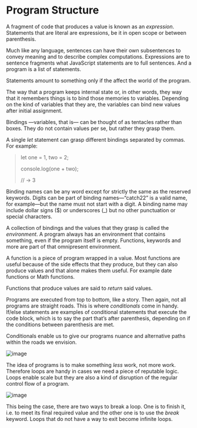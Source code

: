 # Program Structure

A fragment of code that produces a value is known as an _expression_. Statements that are literal are expressions, be it in open scope or between parenthesis.

Much like any language, sentences can have their own subsentences to convey meaning and to describe complex computations. Expressions are to sentence fragments what JavaScript statements are to full sentences. And a program is a list of statements.

Statements amount to something only if the affect the world of the program.

The way that a program keeps internal state or, in other words, they way that it remembers things is to bind those memories to variables. Depending on the kind of variables that they are, the variables can bind new values after initial assignment.

Bindings —variables, that is— can be thought of as tentacles rather than boxes. They do not contain values per se, but rather they grasp them.

A single _let_ statement can grasp different bindings separated by commas. For example:

> let one = 1, two = 2;
> 
> console.log(one + two);
> 
> // → 3

Binding names can be any word except for strictly the same as the reserved keywords. Digits can be part of binding names—“catch22” is a valid name, for example—but the name must not start with a digit. A binding name may include dollar signs ($) or underscores (\_) but no other punctuation or special characters.

A collection of bindings and the values that they grasp is called the _environment_. A program always has an environment that contains something, even if the program itself is empty. Functions, keywords and more are part of that omnipresent environment.

A function is a piece of program wrapped in a value. Most functions are useful because of the side effects that they produce, but they can also produce values and that alone makes them useful. For example date functions or Math functions.

Functions that produce values are said to _return_ said values.

Programs are executed from top to bottom, like a story. Then again, not all programs are straight roads. This is where _conditionals_ come in handy. If/else statements are examples of conditional statements that execute the code block, which is to say the part that’s after parenthesis, depending on if the conditions between parenthesis are met.

Conditionals enable us to give our programs nuance and alternative paths within the roads we envision.

![image](https://user-images.githubusercontent.com/4275841/129141413-636559b0-6e18-4612-8299-239f954960d0.png)

The idea of programs is to make something _less_ work, not more work. Therefore loops are handy in cases we need a piece of reputable logic. Loops enable scale but they are also a kind of disruption of the regular control flow of a program.

![image](https://user-images.githubusercontent.com/4275841/129141450-7fcd63ad-927e-45b4-aea0-d9417445114a.png)

This being the case, there are two ways to break a loop. One is to finish it, i.e. to meet its final required value and the other one is to use the _break_ keyword. Loops that do not have a way to exit become infinite loops.
